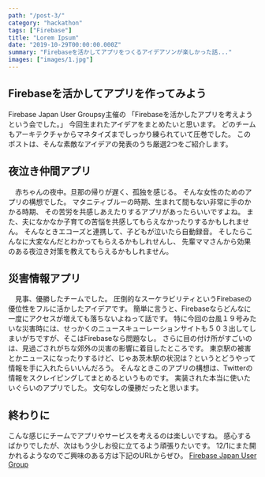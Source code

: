 ```yaml
---
path: "/post-3/"
category: "hackathon"
tags: ["Firebase"]
title: "Lorem Ipsum"
date: "2019-10-29T00:00:00.000Z"
summary: "Firebaseを活かしてアプリをつくるアイデアソンが楽しかった話..."
images: ["images/1.jpg"]
---
```


## Firebaseを活かしてアプリを作ってみよう

Firebase Japan User Groupsy主催の
「Firebaseを活かしたアプリを考えようという会でした。」
今回生まれたアイデアをまとめたいと思います。
どのチームもアーキテクチャからマネタイズまでしっかり練られていて圧巻でした。
このポストは、そんな素敵なアイデアの発表のうち厳選2つをご紹介します。

## 夜泣き仲間アプリ

　赤ちゃんの夜中。旦那の帰りが遅く、孤独を感じる。
そんな女性のためのアプリの構想でした。
マタニティブルーの時期、生まれて間もない非常に手のかかる時期、
その苦労を共感しあえたりするアプリがあったらいいですよね。
また、夫になかなか子育ての苦悩を共感してもらえなかったりするかもしれません。
そんなときエコーズと連携して、子どもが泣いたら自動録音。
そしたらこんなに大変なんだとわかってもらえるかもしれせんし、
先輩ママさんから効果のある夜泣き対策を教えてもらえるかもしれません。

## 災害情報アプリ

　見事、優勝したチームでした。
圧倒的なスーケラビリティというFirebaseの優位性をフルに活かしたアイデアです。
簡単に言うと、Firebaseならどんなに一度にアクセスが増えても落ちないよねって話です。
特に今回の台風１９号みたいな災害時には、せっかくのニュースキューレーションサイトも５０３出してしまいがちですが、そこはFirebaseなら問題なし。
さらに目の付け所がすごいのは、見過ごされがちな郊外の災害の影響に着目したところです。
東京駅の被害とかニュースになったりするけど、じゃあ茨木駅の状況は？というとどうやって情報を手に入れたらいいんだろう。
そんなときこのアプリの構想は、Twitterの情報をスクレイピングしてまとめるというものです。
実装された本当に使いたいぐらいのアプリでした。
文句なしの優勝だったと思います。

## 終わりに

こんな感じにチームでアプリやサービスを考えるのは楽しいですね。
感心するばかりでしたが、次はもう少しお役に立てるよう頑張りたいです。
12/1にまた開かれるようなのでご興味のある方は下記のURLからぜひ。
[Firebase Japan User Group](https://firebase.asia/)
